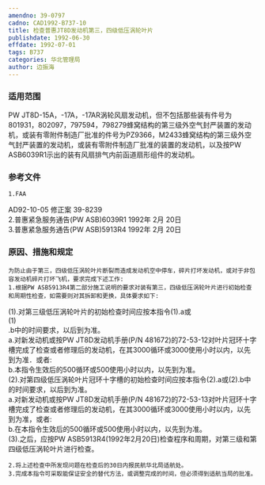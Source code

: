 ```yaml
---
amendno: 39-0797  
cadno: CAD1992-B737-10  
title: 检查普惠JT8D发动机第三，四级低压涡轮叶片  
publishdate: 1992-06-30  
effdate: 1992-07-01  
tags: B737  
categories: 华北管理局  
author: 边振海  
---
```

  
### 适用范围  
PW JT8D-15A，-17A，-17AR涡轮风扇发动机，但不包括那些装有件号为801931，802097，797594，798279蜂窝结构的第三级外空气封严装置的发动机，或装有零附件制造厂批准的件号为PZ9366，M2433蜂窝结构的第三级外空气封严装置的发动机，或装有零附件制造厂批准的装置的发动机，以及按PW ASB6039R1示出的装有风扇排气内前函道扇形组件的发动机。  
  
<!--more-->  
### 参考文件  
    1.FAA  
AD92-10-05 修正案 39-8239  
    2.普惠紧急服务通告(PW ASB)6039R1  1992年 2月 20日  
    3.普惠紧急服务通告(PW ASB)5913R4  1992年 2月 20日  
  
### 原因、措施和规定  
    为防止由于第三，四级低压涡轮叶片断裂而造成发动机空中停车，碎片打坏发动机，或对于非包容发动机碎片打坏飞机，要求完成下述工作:  
    1.根据PW ASB5913R4第二部分施工说明的要求对装有第三，四级低压涡轮叶片进行初始检查和周期性检查，如需要则对其拆卸和更换，具体要求如下:  
  
(1).对第三级低压涡轮叶片的初始检查时间应按本指令(1).a或  
(1)  
.b中的时间要求，以后到为准。  
      a.对新发动机或按PW JT8D发动机手册(P/N 481672)的72-53-12对叶片冠环十字槽完成了检查或者修理后的发动机，在其3000循环或3000使用小时以内，以先到为准．或者:  
b.本指令生效后的500循环或500使用小时以内，以先到为准。  
    (2).对第四级低压涡轮叶片冠环十字槽的初始检查时间应按本指令(2).a或(2).b中的时间要求，以后到为准。  
      a.对新发动机或按PW JT8D发动机手册(P/N 481672)的72-53-13对叶片冠环十字槽完成了检查或者修理后的发动机，在其3000循环或3000使用小时以内，以先到为准，或者:  
      b.在本指令生效后的500循环或500使用小时以内，以先到为准。  
    (3).之后，应按PW ASB5913R4(1992年2月20日)检查程序和周期，对第三级和第四级低压涡轮叶片进行检查。  
  
    2.将上述检查中所发现问题在检查后的30日内报民航华北局适航处。  
    3.完成本指令可采取能保证安全的替代方法，或调整完成的时间，但必须得到适航当局的批准。  
  
